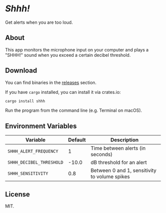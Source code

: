 *Shhh!*
=======

Get alerts when you are too loud.


About
-----

This app monitors the microphone input on your computer and plays a "SHHH!" sound when you exceed a certain decibel threshold.


Download
--------

You can find binaries in the [releases](https://github.com/jchook/shhh/releases) section.

If you have `cargo` installed, you can install it via crates.io:

```sh
cargo install shhh
```

Run the program from the command line (e.g. Terminal on macOS).


Environment Variables
---------------------

| Variable | Default | Description |
|----------|---------|-------------|
| `SHHH_ALERT_FREQUENCY` | 1 | Time between alerts (in seconds) |
| `SHHH_DECIBEL_THRESHOLD` | -10.0 | dB threshold for an alert |
| `SHHH_SENSITIVITY` | 0.8 | Between 0 and 1, sensitivity to volume spikes |


License
-------

MIT.

